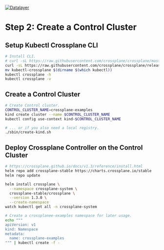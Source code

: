 [![Datalayer](https://raw.githubusercontent.com/datalayer/datalayer/main/res/logo/datalayer-25.svg?sanitize=true)](https://datalayer.io)

# Step 2: Create a Control Cluster

## Setup Kubectl Crossplane CLI

```bash
# Install CLI.
# curl -sL https://raw.githubusercontent.com/crossplane/crossplane/master/install.sh | sh
curl -sL https://raw.githubusercontent.com/crossplane/crossplane/release-1.3/install.sh | sh
mv kubectl-crossplane $(dirname $(which kubectl))
kubectl crossplane -h
kubectl crossplane -v
```

## Create a Control Cluster

```bash
# Create Control cluster.
CONTROL_CLUSTER_NAME=crossplane-examples
kind create cluster --name $CONTROL_CLUSTER_NAME
kubectl config use-context kind-$CONTROL_CLUSTER_NAME
```

```bash
# ... or if you also need a local registry.
./sbin/create-kind.sh
```

## Deploy Crossplane Controller on the Control Cluster

```bash
# https://crossplane.github.io/docs/v1.3/reference/install.html
helm repo add crossplane-stable https://charts.crossplane.io/stable
helm repo update
```

```bash
helm install crossplane \
  --namespace crossplane-system \
  crossplane-stable/crossplane \
  --version 1.3.0 \
  --create-namespace
watch kubectl get all -n crossplane-system
```

```bash
# Create a crossplanee-examples namespace for later usage.
echo """
apiVersion: v1
kind: Namespace
metadata:
  name: crossplane-examples
""" | kubectl create -f -

